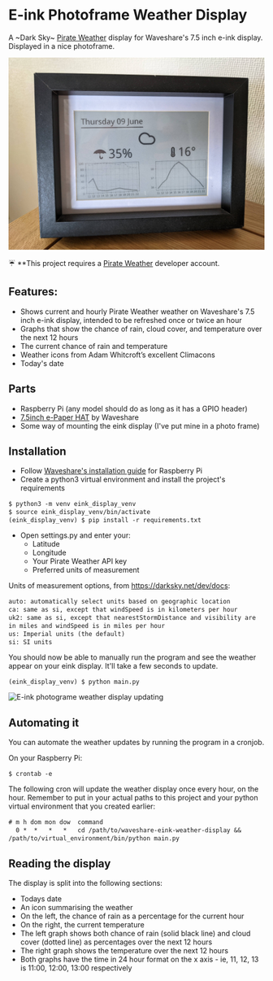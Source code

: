 # E-ink Photoframe Weather Display

A ~Dark Sky~ [Pirate Weather](https://docs.pirateweather.net/en/latest/) display for Waveshare's 7.5 inch e-ink display.  Displayed in a nice photoframe.

![E-ink photograme weather display](/docs/weatherframe.png)

☔ **This project requires a [Pirate Weather](https://docs.pirateweather.net/en/latest/) developer account.

## Features:
- Shows current and hourly Pirate Weather weather on Waveshare's 7.5 inch e-ink display, intended to be refreshed once or twice an hour 
- Graphs that show the chance of rain, cloud cover, and temperature over the next 12 hours 
- The current chance of rain and temperature
- Weather icons from Adam Whitcroft’s excellent Climacons
- Today's date

## Parts
- Raspberry Pi (any model should do as long as it has a GPIO header)
- [7.5inch e-Paper HAT](https://www.waveshare.com/wiki/7.5inch_e-Paper_HAT) by Waveshare
- Some way of mounting the eink display (I've put mine in a photo frame)

## Installation
- Follow [Waveshare's installation guide](https://www.waveshare.com/wiki/7.5inch_e-Paper_HAT#Users_Guides_of_Raspberry_Pi) for Raspberry Pi
- Create a python3 virtual environment and install the project's requirements
```
$ python3 -m venv eink_display_venv
$ source eink_display_venv/bin/activate
(eink_display_venv) $ pip install -r requirements.txt
```
- Open settings.py and enter your:
  - Latitude
  - Longitude
  - Your Pirate Weather API key
  - Preferred units of measurement

Units of measurement options, from https://darksky.net/dev/docs:
``` 
auto: automatically select units based on geographic location
ca: same as si, except that windSpeed is in kilometers per hour
uk2: same as si, except that nearestStormDistance and visibility are in miles and windSpeed is in miles per hour
us: Imperial units (the default)
si: SI units
```

You should now be able to manually run the program and see the weather appear on your eink display.  It'll take a few seconds to update.
```
(eink_display_venv) $ python main.py
```

![E-ink photograme weather display updating](/docs/weather-update.gif)

## Automating it
You can automate the weather updates by running the program in a cronjob.

On your Raspberry Pi:
```
$ crontab -e
```

The following cron will update the weather display once every hour, on the hour.  Remember to put in your actual paths
to this project and your python virtual environment that you created earlier:
```
# m h dom mon dow  command
  0 *  *   *   *   cd /path/to/waveshare-eink-weather-display && /path/to/virtual_environment/bin/python main.py 
```

## Reading the display
The display is split into the following sections:
- Todays date
- An icon summarising the weather
- On the left, the chance of rain as a percentage for the current hour
- On the right, the current temperature
- The left graph shows both chance of rain (solid black line) and cloud cover (dotted line) as percentages over the next 12 hours
- The right graph shows the temperature over the next 12 hours
- Both graphs have the time in 24 hour format on the x axis - ie, 11, 12, 13 is 11:00, 12:00, 13:00 respectively
